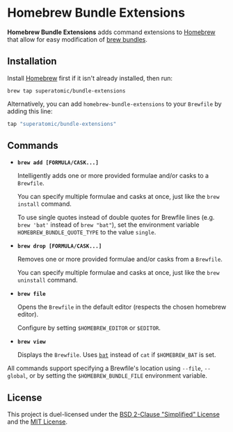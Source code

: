 # Homebrew Bundle Extensions

**Homebrew Bundle Extensions** adds command extensions to [Homebrew] that allow for easy modification of [brew bundles].

## Installation

Install [Homebrew] first if it isn't already installed, then run:

```shell
brew tap superatomic/bundle-extensions
```

Alternatively, you can add `homebrew-bundle-extensions` to your `Brewfile` by adding this line:

```ruby
tap "superatomic/bundle-extensions"
```

## Commands

- **`brew add [FORMULA/CASK...]`**

  Intelligently adds one or more provided formulae and/or casks to a `Brewfile`.

  You can specify multiple formulae and casks at once, just like the `brew install` command.

  To use single quotes instead of double quotes for Brewfile lines (e.g. `brew 'bat'` instead of `brew "bat"`),
  set the environment variable `HOMEBREW_BUNDLE_QUOTE_TYPE` to the value `single`.

- **`brew drop [FORMULA/CASK...]`**

  Removes one or more provided formulae and/or casks from a `Brewfile`.

  You can specify multiple formulae and casks at once, just like the `brew uninstall` command.

- **`brew file`**

  Opens the `Brewfile` in the default editor (respects the chosen homebrew editor).

  Configure by setting `$HOMEBREW_EDITOR` or `$EDITOR`.

- **`brew view`**

  Displays the `Brewfile`.
  Uses [`bat`][bat] instead of `cat` if `$HOMEBREW_BAT` is set.

All commands support specifying a Brewfile's location using `--file`, `--global`,
or by setting the `$HOMEBREW_BUNDLE_FILE` environment variable.

## License

This project is duel-licensed under the [BSD 2-Clause "Simplified" License](LICENSE-BSD) and the [MIT License](LICENSE-MIT).

[Homebrew]: https://brew.sh
[brew bundles]: https://github.com/Homebrew/homebrew-bundle
[bat]: https://github.com/sharkdp/bat

<!-- Project inspired by cargo-edit. Thank you. https://github.com/killercup/cargo-edit -->
